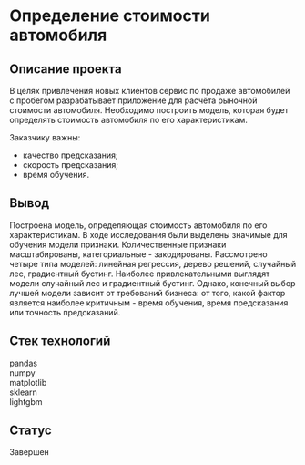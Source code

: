 # Определение стоимости автомобиля

## Описание проекта

В целях привлечения новых клиентов сервис по продаже автомобилей с пробегом
разрабатывает приложение для расчёта рыночной стоимости автомобиля.
Необходимо построить модель, которая будет определять стоимость автомобиля по его характеристикам.

Заказчику важны:

- качество предсказания;
- скорость предсказания;
- время обучения.

## Вывод

Построена модель, определяющая стоимость автомобиля по его характеристикам.
В ходе исследования были выделены значимые для обучения модели признаки.
Количественные признаки масштабированы, категориальные - закодированы.
Рассмотрено четыре типа моделей: линейная регрессия, дерево решений, случайный лес, градиентный бустинг.
Наиболее привлекательными выглядят модели случайный лес и градиентный бустинг.
Однако, конечный выбор лучшей модели зависит от требований бизнеса: от того,
какой фактор является наиболее критичным - время обучения, время предсказания или точность предсказаний.

## Стек технологий

pandas<br/>numpy<br/>matplotlib<br/>sklearn<br/>lightgbm

## Статус

Завершен
